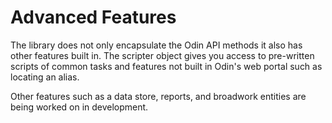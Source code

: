 # Advanced Features

The library does not only encapsulate the Odin API methods it also has other features built in. The scripter object gives you access to pre-written scripts of common tasks and features not built in Odin's web portal such as locating an alias.&#x20;

Other features such as a data store, reports, and broadwork entities are being worked on in development.&#x20;
